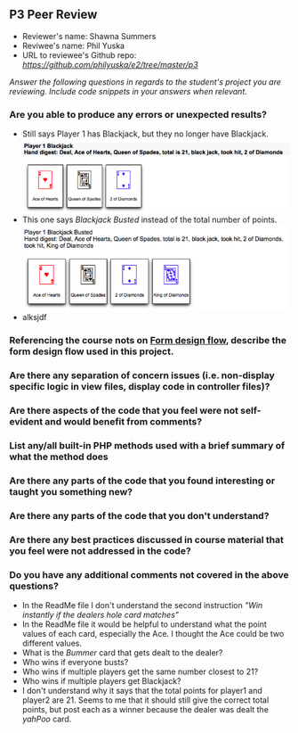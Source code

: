 ## P3 Peer Review

+ Reviewer's name: Shawna Summers
+ Reviwee's name: Phil Yuska
+ URL to reviewee's Github repo: *<https://github.com/philyuska/e2/tree/master/p3>*

*Answer the following questions in regards to the student's project you are reviewing. Include code snippets in your answers when relevant.*


### Are you able to produce any errors or unexpected results?
- Still says Player 1 has Blackjack, but they no longer have Blackjack.
![Player1 doesn't have Blackjack](https://github.com/smsummers1/e2/blob/master/PeerReview/Screen%20Shot%202019-10-25%20at%206.57.37%20PM.png)
- This one says *Blackjack Busted* instead of the total number of points.
![Player1 says Blackjack Busted](https://github.com/smsummers1/e2/blob/master/PeerReview/Screen%20Shot%202019-10-25%20at%207.09.16%20PM.png)
- alksjdf

### Referencing the course nots on [Form design flow](https://hesweb.dev/e2/notes#/php/form-flow), describe the form design flow used in this project.

### Are there any separation of concern issues (i.e. non-display specific logic in view files, display code in controller files)? 

### Are there aspects of the code that you feel were not self-evident and would benefit from comments?

### List any/all built-in PHP methods used with a brief summary of what the method does

### Are there any parts of the code that you found interesting or taught you something new?

### Are there any parts of the code that you don't understand?

### Are there any best practices discussed in course material that you feel were not addressed in the code?

### Do you have any additional comments not covered in the above questions?
- In the ReadMe file I don't understand the second instruction *"Win instantly if the dealers hole card matches"*
- In the ReadMe file it would be helpful to understand what the point values of each card, especially the Ace.  I thought the Ace could be two different values.
- What is the *Bummer* card that gets dealt to the dealer?
- Who wins if everyone busts?
- Who wins if multiple players get the same number closest to 21?
- Who wins if multiple players get Blackjack?
- I don't understand why it says that the total points for player1 and player2 are 21.  Seems to me that it should still give the correct total points, but post each as a winner because the dealer was dealt the *yahPoo* card.



